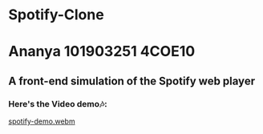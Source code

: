 <h1> Spotify-Clone </h1>
<h1> Ananya 101903251 4COE10 </h1>

<h2>A front-end simulation of the Spotify web player</h2>

<h3>Here's the Video demo🎶:</h3>

[spotify-demo.webm](https://user-images.githubusercontent.com/78272033/183287300-1e2fd982-4e13-41f5-af38-1ce548381031.webm)

